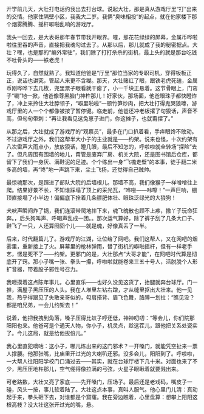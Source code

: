 开学前几天，大壮打电话约我出去打台球。说起大壮，那是真从游戏厅里“打”出来的交情。他家住隔壁小区，我我大二岁。我俩“臭味相投”的起点，就在他家楼下那个烟雾腾腾、摇杆噼啪乱响的游戏厅。

我头一回去，是大表哥那年春节带我开眼界。嚯，那花花绿绿的屏幕，金属币哗啦啦往里吞的声音，直接把我魂勾过去了。从那以后，那儿就成了我的秘密据点。大壮？嘿，也是那的“编外常驻”，我们除了打打杀杀的街机，最上头的就是那台吃钱不吐骨头的——铁老虎！

玩得久了，自然就熟了。我知道他爸是“厅里”那位当家的专职司机，穿得板板正正，说话也讲究，管起人来更不含糊。那天，大壮赌红了眼，跟铁老虎死磕，金属币刚哗哗下去几枚，兜里票子眼看就干瘪了，小一千块正悬着。这节骨眼上，门帘子“唰”地一掀，他爸像尊黑脸门神杵那儿！好家伙，那场面，他爸眼珠子都快瞪炸了，冲上来拎住大壮脖领子，“噼里啪啦”一顿竹笋炒肉，把大壮打得鬼哭狼嚎，游戏厅里的人一个个都像被按了暂停键。临走前，他爸还冲老板撂了句狠话，声音不高，但句句带刺：“再让我看见这兔崽子进门，你这摊子，也就甭摆了。”

从那之后，大壮就成了游戏厅的“观察员”，最多在门口扒着看，手痒眼馋不敢动。不过游戏厅之外，我们这帮半大小子的主业就是——约架。说来也怪，十次约架有八次雷声大雨点小，放放狠话，瞪几眼，最后不知怎的，呼啦啦就全转场“探险”去了。但凡周围有围墙的地儿，甭管是废弃厂房、机关大院，还是图书馆后仓库，都留下了我们一身灰、满鞋泥的足迹。个个练出一身“飞檐走壁”的本事，徒手翻二米多高的墙，再“咚”地一声跳下来，尘土飞扬，还觉得自己贼帅。

最惊魂那次，是蹿进了部队大院的后墙根儿。那墙不高，我们像猴子一样噌噌往上爬。结果好景不长，不知谁踩塌了顶上的采光瓦，“哗啦——咔嚓！”一声巨响，棚顶直接塌了小半边！偏偏底下拴着几条膘肥体壮、眼珠泛绿光的大狼狗！

犬吠声瞬间炸了锅，我们连滚带爬地摔下来，魂飞魄散也顾不上疼，撒丫子玩命狂奔。，后头狗叫声、呼喝声乱成一团。。那次运气算好，除了裤子刮了几条大口子、鞋飞了一只，人还算囫囵个儿——就是魂，好像真丢了一半。

后来，时代翻篇儿了。游戏厅的江湖，让位给了网吧。我们这帮人，又在网吧的烟雾里，重新接上了火。屏幕里的枪林弹雨，替了街机的噼啪摇杆，但有一样老手艺，愣是死不了——约架。更邪门的是，大壮那点“大哥才能”，在网吧时代算是彻底开了窍。那小子嘴一张、拳头一攥，呼啦啦就能卷来三五十号人，活脱脱个人形扩音器，带着股子邪性号召力。

我咂摸着这点陈年事儿，心里直乐——也好久没见这货了，抬腿就奔台球厅。门一推，满屋子黑压压的人头。我在人堆里左钻右蹭，才从缝里抠出大壮来。他一见我，热乎得跟见了失散亲哥似的，勾肩搭背、眉飞色舞，胳膊一划拉：“瞧见没？都是咱兄弟，一会儿约架去！”

说着，他把我拽到角落，嗓子压得比蚊子哼还低，神神叨叨：“等会儿，你们院那阳阳也来。他爸可是个通天人物，你小子，机灵点，趁这茬儿，跟他把关系处瓷实了。今儿这局，就是给他拔份儿。”

我心里直犯嘀咕：这小子，哪儿炼出来的这门邪术？一开嗓门，就能凭空扯来一票人撑腰。他那张嘴，比庙里开过光的大喇叭还邪。没多会儿，阳阳到了。呼啦啦，一大帮人往阳阳学校门口涌过去——其实，就在台球厅楼下几十米。对面也来了不少，黑压压地杵那儿，空气绷得像拉满的弓弦，火星子眼瞅着就要溅出来。

可老路数，大壮又亮了家底——先开嗓门，压场子。最后还是老戏码，嘴皮子一碰，风头一按，事儿软着陆了。大壮这点本事，真叫人服气。他心里门儿清：真动起手来，拳头砸下去，对谁都是个窟窿。我在旁边瞧着，心里盘算：想攀上阳阳这根高枝？没大壮这张开过光的嘴，悬。